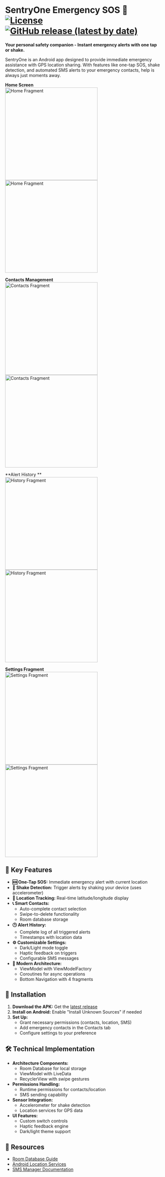 # SentryOne Emergency SOS 🚨 [![License](https://img.shields.io/badge/License-Apache%202.0-blue.svg)](LICENSE) [![GitHub release (latest by date)](https://img.shields.io/github/v/release/jatinJK007/SentryOne)](https://github.com/jatinJK007/SentryOne/releases/download/v.1.0.0/app-release.apk)

**Your personal safety companion - Instant emergency alerts with one tap or shake.**

SentryOne is an Android app designed to provide immediate emergency assistance with GPS location sharing. With features like one-tap SOS, shake detection, and automated SMS alerts to your emergency contacts, help is always just moments away.

**Home Screen**  
<img width="300" alt="Home Fragment" src="https://github.com/user-attachments/assets/9fa27131-ebea-4a64-b3a3-036bd02d3a2a" />
<img width="300" alt="Home Fragment" src="https://github.com/user-attachments/assets/9ef74f7d-858c-473a-b969-f49517cc98a0" />


**Contacts Management**  
<img width="300" alt="Contacts Fragment" src="https://github.com/user-attachments/assets/5417a60b-7b4a-4e36-8c2d-ec49313b1e82" />
<img width="300" alt="Contacts Fragment" src="https://github.com/user-attachments/assets/785535b8-8300-4e10-a428-bf41a0331e55" />

**Alert History **  
<img width="300" alt="History Fragment" src="https://github.com/user-attachments/assets/4b77f45a-0053-4ec2-83b4-bebdc919b94b" />
<img width="300" alt="History Fragment" src="https://github.com/user-attachments/assets/863cde7f-26d3-4e0e-aca8-f2406166c67b" />


**Settings Fragment**  
<img width="300" alt="Settings Fragment" src="https://github.com/user-attachments/assets/d5dd99ea-dbac-498c-bcba-22cc31b2e7bc" />
<img width="300" alt="Settings Fragment" src="https://github.com/user-attachments/assets/ec852cf9-15cd-4584-a296-a93100214759" />


## 🚀 Key Features

* **🆘 One-Tap SOS:** Immediate emergency alert with current location
* **👋 Shake Detection:** Trigger alerts by shaking your device (uses accelerometer)
* **📌 Location Tracking:** Real-time latitude/longitude display
* **📞 Smart Contacts:** 
  - Auto-complete contact selection
  - Swipe-to-delete functionality
  - Room database storage
* **🕒 Alert History:** 
  - Complete log of all triggered alerts
  - Timestamps with location data
* **⚙️ Customizable Settings:**
  - Dark/Light mode toggle
  - Haptic feedback on triggers
  - Configurable SMS messages
* **📱 Modern Architecture:**
  - ViewModel with ViewModelFactory
  - Coroutines for async operations
  - Bottom Navigation with 4 fragments

## 📲 Installation

1. **Download the APK:** Get the [latest release](https://github.com/jatinJK007/SentryOne/releases/download/v.1.0.0/app-release.apk)
2. **Install on Android:** Enable "Install Unknown Sources" if needed
3. **Set Up:**
   - Grant necessary permissions (contacts, location, SMS)
   - Add emergency contacts in the Contacts tab
   - Configure settings to your preference

## 🛠️ Technical Implementation

* **Architecture Components:**
  - Room Database for local storage
  - ViewModel with LiveData
  - RecyclerView with swipe gestures
* **Permissions Handling:**
  - Runtime permissions for contacts/location
  - SMS sending capability
* **Sensor Integration:**
  - Accelerometer for shake detection
  - Location services for GPS data
* **UI Features:**
  - Custom switch controls
  - Haptic feedback engine
  - Dark/light theme support

## 🔗 Resources

* [Room Database Guide](https://developer.android.com/training/data-storage/room)
* [Android Location Services](https://developer.android.com/training/location)
* [SMS Manager Documentation](https://developer.android.com/reference/android/telephony/SmsManager)
